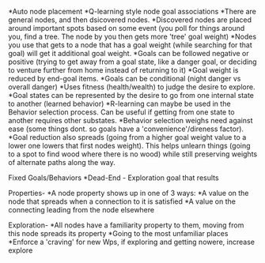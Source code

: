 *Auto node placement
*Q-learning style node goal associations
 *There are general nodes, and then dsicovered nodes.
 *Discovered nodes are placed around important spots based on some event
  (you poll for things around you, find a tree. The node by you then gets more 'tree' goal weight)
 *Nodes you use that gets to a node that has a goal weight
  (while searching for that goal) will get it additional goal weight.
 *Goals can be followed negative or positive (trying to get away from a goal state, like a danger goal, or deciding to
   venture further from home instead of returning to it)
 *Goal weight is reduced by end-goal items.
 *Goals can be conditional (night danger vs overall danger)
 *Uses fitness (health/wealth) to judge the desire to explore.
 *Goal states can be represented by the desire to go from one internal state to another (learned behavior)
 *R-learning can maybe be used in the Behavior selection process. Can be useful if getting from one state to another requires
  other substates.
 *Behavior selection weighs need against ease (some things dont. so goals have a 'convenience'/direness factor).
 *Goal reduction also spreads (going from a higher goal weight value to a lower one lowers that first nodes weight).
  This helps unlearn things (going to a spot to find wood where there is no wood)
  while still preserving weights of alternate paths along the way.


Fixed Goals/Behaviors
*Dead-End - Exploration goal that results

Properties-
*A node property shows up in one of 3 ways:
  *A value on the node that spreads when a connection to it is satisfied
  *A value on the connecting leading from the node elsewhere


Exploration-
*All nodes have a familiarity property to them, moving from this node spreads its property
*Going to the most unfamiliar places
*Enforce a 'craving' for new Wps, if exploring and getting nowere, increase explore